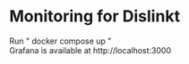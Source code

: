 # Monitoring for Dislinkt

Run " docker compose up " <br>
Grafana is available at http://localhost:3000